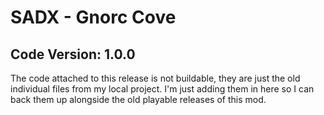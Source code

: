 # SADX - Gnorc Cove

## Code Version: 1.0.0

The code attached to this release is not buildable, they are just the old individual files from my local project. I'm just adding them in here so I can back them up alongside the old playable releases of this mod.
